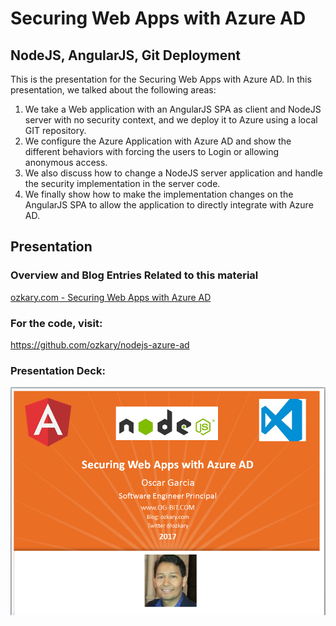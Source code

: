 <h1>Securing Web Apps with Azure AD</h1>
<h2>NodeJS, AngularJS, Git Deployment</h2>
<p>
This is the presentation for the Securing Web Apps with Azure AD.  In this presentation, we talked about the following areas:
</p>
<ol>
<li>
We take a Web application with an AngularJS SPA as client and NodeJS server with no security context, and we deploy it to Azure using a local GIT repository.
</li><li>
We configure the Azure Application with Azure AD and show the different behaviors with forcing the users to Login or allowing anonymous access.
</li><li>
We also discuss how to change a NodeJS server application and handle the security implementation in the server code.
</li><li>
We finally show how to make the implementation changes on the AngularJS SPA to allow the application to directly integrate with Azure AD.
</li>
</ol>
<h2>
Presentation</h2>

<h3>Overview and Blog Entries Related to this material</h3>
<p>
<a href="http://www.ozkary.com/2017/03/presentation-securing-web-apps-with.html">ozkary.com - Securing Web Apps with Azure AD</a>
</p>
<p>
<h3>For the code, visit:</h3>
<a href="https://github.com/ozkary/nodejs-azure-ad">
https://github.com/ozkary/nodejs-azure-ad</a>
</p>
<h3>Presentation Deck:</h3>
<a href="https://docs.google.com/presentation/d/1hNHa7sQ9J4Jg_pvdFypHlWngjzVvTSEfA85BIAx3KHs">
<img src="ozkary-securing-web-apps.png" width="550px"></img>
</a>